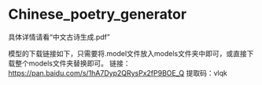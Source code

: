# Chinese_poetry_generator
具体详情请看“中文古诗生成.pdf”

模型的下载链接如下，只需要将.model文件放入models文件夹中即可，或直接下载整个models文件夹替换即可。
链接：https://pan.baidu.com/s/1hA7Dyp2QRysPx2fP9BOE_Q 
提取码：vlqk 
